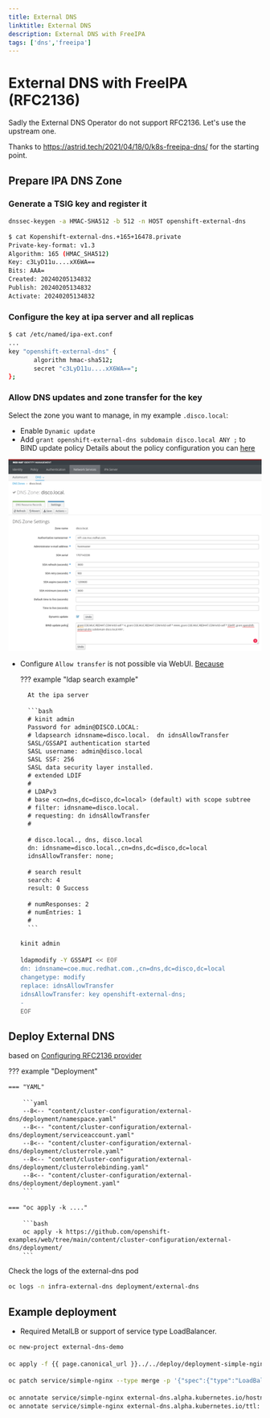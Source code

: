 ```yaml
---
title: External DNS
linktitle: External DNS
description: External DNS with FreeIPA
tags: ['dns','freeipa']
---
```


# External DNS with FreeIPA (RFC2136)

Sadly the External DNS Operator do not support RFC2136. Let's use the upstream one.

Thanks to <https://astrid.tech/2021/04/18/0/k8s-freeipa-dns/> for the starting point.

## Prepare IPA DNS Zone

### Generate a TSIG key and register it

```bash
dnssec-keygen -a HMAC-SHA512 -b 512 -n HOST openshift-external-dns
```

```bash
$ cat Kopenshift-external-dns.+165+16478.private
Private-key-format: v1.3
Algorithm: 165 (HMAC_SHA512)
Key: c3LyD11u....xX6WA==
Bits: AAA=
Created: 20240205134832
Publish: 20240205134832
Activate: 20240205134832
```

### Configure the key at ipa server and all replicas

```bash
$ cat /etc/named/ipa-ext.conf
...
key "openshift-external-dns" {
       algorithm hmac-sha512;
       secret "c3LyD11u....xX6WA==";
};

```

### Allow DNS updates and zone transfer for the key

Select the zone you want to manage, in my example `.disco.local`:

* Enable `Dynamic update`
* Add `grant openshift-external-dns subdomain disco.local ANY ;` to BIND update policy
  Details about the policy configuration you can [here](https://bind9.readthedocs.io/en/v9.16.20/reference.html#dynamic-update-policies)

![Screenshot](ipa.png)

* Configure `Allow transfer` is not possible via WebUI. [Because](https://www.freeipa.org/page/Howto/DNS_updates_and_zone_transfers_with_TSIG)

    ??? example "ldap search example"

        At the ipa server

        ```bash
        # kinit admin
        Password for admin@DISCO.LOCAL:
        # ldapsearch idnsname=disco.local.  dn idnsAllowTransfer
        SASL/GSSAPI authentication started
        SASL username: admin@disco.local
        SASL SSF: 256
        SASL data security layer installed.
        # extended LDIF
        #
        # LDAPv3
        # base <cn=dns,dc=disco,dc=local> (default) with scope subtree
        # filter: idnsname=disco.local.
        # requesting: dn idnsAllowTransfer
        #

        # disco.local., dns, disco.local
        dn: idnsname=disco.local.,cn=dns,dc=disco,dc=local
        idnsAllowTransfer: none;

        # search result
        search: 4
        result: 0 Success

        # numResponses: 2
        # numEntries: 1
        #
        ```

    ```bash
    kinit admin

    ldapmodify -Y GSSAPI << EOF
    dn: idnsname=coe.muc.redhat.com.,cn=dns,dc=disco,dc=local
    changetype: modify
    replace: idnsAllowTransfer
    idnsAllowTransfer: key openshift-external-dns;
    -
    EOF

    ```

## Deploy External DNS

based on [Configuring RFC2136 provider](https://github.com/kubernetes-sigs/external-dns/blob/master/docs/tutorials/rfc2136.md)

??? example "Deployment"

    === "YAML"

        ```yaml
        --8<-- "content/cluster-configuration/external-dns/deployment/namespace.yaml"
        --8<-- "content/cluster-configuration/external-dns/deployment/serviceaccount.yaml"
        --8<-- "content/cluster-configuration/external-dns/deployment/clusterrole.yaml"
        --8<-- "content/cluster-configuration/external-dns/deployment/clusterrolebinding.yaml"
        --8<-- "content/cluster-configuration/external-dns/deployment/deployment.yaml"
        ```

    === "oc apply -k ...."

        ```bash
        oc apply -k https://github.com/openshift-examples/web/tree/main/content/cluster-configuration/external-dns/deployment/
        ```

Check the logs of the external-dns pod

```bash
oc logs -n infra-external-dns deployment/external-dns
```

## Example deployment

* Required MetalLB or support of service type LoadBalancer.

```bash
oc new-project external-dns-demo

oc apply -f {{ page.canonical_url }}../../deploy/deployment-simple-nginx.yaml

oc patch service/simple-nginx --type merge -p '{"spec":{"type":"LoadBalancer"}}'

oc annotate service/simple-nginx external-dns.alpha.kubernetes.io/hostname="external-dns-demo.disco.local"
oc annotate service/simple-nginx external-dns.alpha.kubernetes.io/ttl: '60'
```
